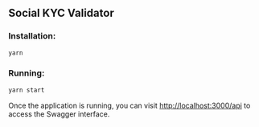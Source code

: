 ## Social KYC Validator

### Installation:

```bash
yarn
```

### Running:

```bash
yarn start
```

Once the application is running, you can visit [http://localhost:3000/api](http://localhost:3000/api) to access the Swagger interface.